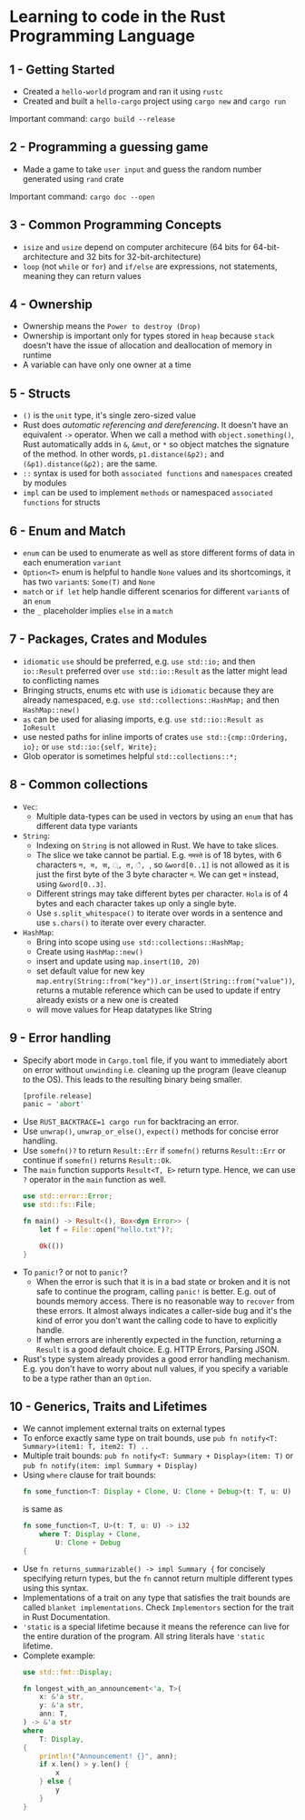# Learning to code in the Rust Programming Language

## 1 - Getting Started

* Created a `hello-world` program and ran it using `rustc`
* Created and built a `hello-cargo` project using `cargo new` and `cargo run`

Important command: `cargo build --release`

## 2 - Programming a guessing game

* Made a game to take `user input` and guess the random number generated using `rand` crate

Important command: `cargo doc --open`

## 3 - Common Programming Concepts

* `isize` and `usize` depend on computer architecure (64 bits for 64-bit-architecture and 32 bits for 32-bit-architecture)
* `loop` (not `while` or `for`) and `if/else` are expressions, not statements, meaning they can return values

## 4 - Ownership
* Ownership means the `Power to destroy (Drop)`
* Ownership is important only for types stored in `heap` because `stack` doesn't have the issue of allocation and deallocation of memory in runtime
* A variable can have only one owner at a time

## 5 - Structs
* `()` is the `unit` type, it's single zero-sized value
* Rust does *automatic referencing and dereferencing*. It doesn't have an equivalent `->` operator. When we call a method with `object.something()`, Rust automatically adds in `&`, `&mut`, or `*` so object matches the signature of the method. In other words, `p1.distance(&p2);` and `(&p1).distance(&p2);` are the same.
* `::` syntax is used for both `associated functions` and `namespaces` created by modules
* `impl` can be used to implement `methods` or namespaced `associated functions` for structs

## 6 - Enum and Match
* `enum` can be used to enumerate as well as store different forms of data in each enumeration `variant`
* `Option<T>` enum is helpful to handle `None` values and its shortcomings, it has two `variant`s: `Some(T)` and `None`
* `match` or `if let` help handle different scenarios for different `variant`s of an `enum`
* the `_` placeholder implies `else` in a `match`

## 7 - Packages, Crates and Modules
* `idiomatic` `use` should be preferred, e.g. `use std::io;` and then `io::Result` preferred over `use std::io::Result` as the latter might lead to conflicting names
* Bringing structs, enums etc with use is `idiomatic` because they are already namespaced, e.g. `use std::collections::HashMap;` and then `HashMap::new()`
* `as` can be used for aliasing imports, e.g. `use std::io::Result as IoResult`
* use nested paths for inline imports of crates `use std::{cmp::Ordering, io};` or `use std::io:{self, Write};`
* Glob operator is sometimes helpful `std::collections::*;`

## 8 - Common collections
* `Vec`:
    * Multiple data-types can be used in vectors by using an `enum` that has different data type variants
* `String`:
    * Indexing on `String` is not allowed in Rust. We have to take slices.
    *  The slice we take cannot be partial. E.g. `नमस्ते` is of 18 bytes, with 6 characters `न, म, स, ्, त, े, `, so `&word[0..1]` is not allowed as it is just the first byte of the 3 byte character `न`. We can get `न` instead, using `&word[0..3]`. 
    * Different strings may take different bytes per character. `Hola` is of 4 bytes and each character takes up only a single byte.
    * Use `s.split_whitespace()` to iterate over words in a sentence and use `s.chars()` to iterate over every character.
* `HashMap`:
    * Bring into scope using `use std::collections::HashMap;`
    * Create using `HashMap::new()`
    * insert and update using `map.insert(10, 20)`
    * set default value for new key `map.entry(String::from("key")).or_insert(String::from("value"))`, returns a mutable reference which can be used to update if entry already exists or a new one is created
    * will move values for Heap datatypes like String

## 9 - Error handling
* Specify abort mode in `Cargo.toml` file, if you want to immediately abort on error without `unwinding` i.e. cleaning up the program (leave cleanup to the OS). This leads to the resulting binary being smaller.
    ```rust
    [profile.release]
    panic = 'abort'
    ```
* Use `RUST_BACKTRACE=1 cargo run` for backtracing an error.
* Use `unwrap()`, `unwrap_or_else()`, `expect()` methods for concise error handling.
* Use `somefn()?` to return `Result::Err` if `somefn()` returns `Result::Err` or continue if `somefn()` returns `Result::Ok`.
* The `main` function supports `Result<T, E>` return type. Hence, we can use `?` operator in the `main` function as well.
    ```rust
    use std::error::Error;
    use std::fs::File;

    fn main() -> Result<(), Box<dyn Error>> {
        let f = File::open("hello.txt")?;

        Ok(())
    }
    ```
* To `panic!`? or not to `panic!`?
    * When the error is such that it is in a bad state or broken and it is not safe to continue the program, calling `panic!` is better. E.g. out of bounds memory access. There is no reasonable way to `recover` from these errors. It almost always indicates a caller-side bug and it's the kind of error you don't want the calling code to have to explicitly handle.
    * If when errors are inherently expected in the function, returning a `Result` is a good default choice. E.g. HTTP Errors, Parsing JSON.
* Rust's type system already provides a good error handling mechanism. E.g. you don't have to worry about null values, if you specify a variable to be a type rather than an `Option`.

## 10 - Generics, Traits and Lifetimes
* We cannot implement external traits on external types
* To enforce exactly same type on trait bounds, use `pub fn notify<T: Summary>(item1: T, item2: T) ..`
* Multiple trait bounds: `pub fn notify<T: Summary + Display>(item: T)` or `pub fn notify(item: impl Summary + Display)`
* Using `where` clause for trait bounds:
    ```rust
    fn some_function<T: Display + Clone, U: Clone + Debug>(t: T, u: U)
    ```
    is same as
    ```rust
    fn some_function<T, U>(t: T, u: U) -> i32
        where T: Display + Clone,
            U: Clone + Debug
    {
    ```
* Use `fn returns_summarizable() -> impl Summary {` for concisely specifying return types, but the `fn` cannot return multiple different types using this syntax.
* Implementations of a trait on any type that satisfies the trait bounds are called `blanket implementations`. Check `Implementors` section for the trait in Rust Documentation.
* `'static` is a special lifetime because it means the reference can live for the entire duration of the program. All string literals have `'static` lifetime.
* Complete example:
    ```rust
    use std::fmt::Display;

    fn longest_with_an_announcement<'a, T>(
        x: &'a str,
        y: &'a str,
        ann: T,
    ) -> &'a str
    where
        T: Display,
    {
        println!("Announcement! {}", ann);
        if x.len() > y.len() {
            x
        } else {
            y
        }
    }
    ```
